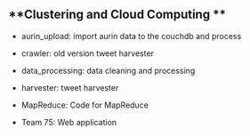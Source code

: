 ## **Clustering and Cloud Computing **<br>
- aurin_upload: import aurin data to the couchdb and process

- crawler: old version tweet harvester

- data_processing: data cleaning and processing

- harvester: tweet harvester

- MapReduce: Code for MapReduce

- Team 75: Web application





